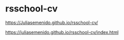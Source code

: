 # rsschool-cv
https://Juliasemenido.github.io/rsschool-cv/

https://juliasemenido.github.io/rsschool-cv/index.html
